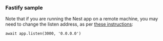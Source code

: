 ### Fastify sample

Note that if you are running the Nest app on a remote machine, you may need to change the listen address, as per [these instructions](https://docs.nestjs.com/techniques/performance#adapter):

`await app.listen(3000, '0.0.0.0')`